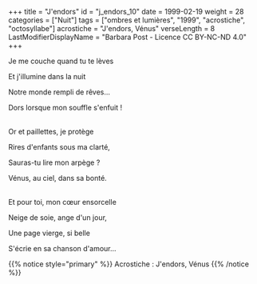 +++
title = "J'endors"
id = "j_endors_10"
date = 1999-02-19
weight = 28
categories = ["Nuit"]
tags = ["ombres et lumières", "1999", "acrostiche", "octosyllabe"]
acrostiche = "J'endors, Vénus"
verseLength = 8
LastModifierDisplayName = "Barbara Post - Licence CC BY-NC-ND 4.0"
+++

Je me couche quand tu te lèves

Et j'illumine dans la nuit

Notre monde rempli de rêves...

Dors lorsque mon souffle s'enfuit !

 \
Or et paillettes, je protège

Rires d'enfants sous ma clarté,

Sauras-tu lire mon arpège ?

Vénus, au ciel, dans sa bonté.

 \
Et pour toi, mon cœur ensorcelle

Neige de soie, ange d'un jour,

Une page vierge, si belle

S'écrie en sa chanson d'amour...

{{% notice style="primary" %}}
Acrostiche : J'endors, Vénus
{{% /notice %}}
